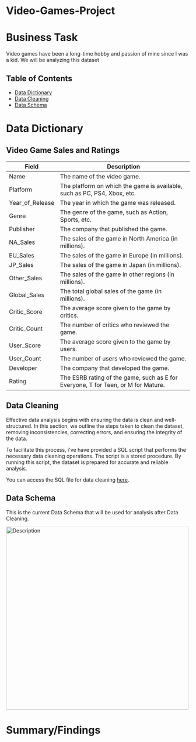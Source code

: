 # Video-Games-Project

# Business Task
Video games have been a long-time hobby and passion of mine since I was a kid. We will be analyzing this dataset 

## Table of Contents
- [Data Dictionary](#data-dictionary)
- [Data Cleaning](#data-cleaning)
- [Data Schema](#data-schema)

# Data Dictionary

## Video Game Sales and Ratings

| Field      | Description                                                                |
|-------------------|-----------------------------------------------------------------------------|
| Name              | The name of the video game.                                         |
| Platform          | The platform on which the game is available, such as PC, PS4, Xbox, etc. |
| Year_of_Release   | The year in which the game was released.                            |
| Genre             | The genre of the game, such as Action, Sports, etc.                 |
| Publisher         | The company that published the game.                                |
| NA_Sales          | The sales of the game in North America (in millions).                |
| EU_Sales          | The sales of the game in Europe (in millions).                       |
| JP_Sales          | The sales of the game in Japan (in millions).                        |
| Other_Sales       | The sales of the game in other regions (in millions).                |
| Global_Sales      | The total global sales of the game (in millions).                    |
| Critic_Score      | The average score given to the game by critics.                     |
| Critic_Count      | The number of critics who reviewed the game.                        |
| User_Score        | The average score given to the game by users.                       |
| User_Count        | The number of users who reviewed the game.                          |
| Developer         | The company that developed the game.                                |
| Rating            | The ESRB rating of the game, such as E for Everyone, T for Teen, or M for Mature. |

## Data Cleaning
Effective data analysis begins with ensuring the data is clean and well-structured. In this section, we outline the steps taken to clean the dataset, removing inconsistencies, correcting errors, and ensuring the integrity of the data.

To facilitate this process, i've have provided a SQL script that performs the necessary data cleaning operations. The script is a stored procedure. By running this script, the dataset is prepared for accurate and reliable analysis.

You can access the SQL file for data cleaning [here](https://github.com/rml-lee/MYSQL-Tableau-Video-Games-Project/blob/main/Data%20Cleaning%20-%20Stored%20Procedure.sql).

## Data Schema
This is the current Data Schema that will be used for analysis after Data Cleaning.

<img src="https://github.com/rml-lee/MYSQL-Tableau-Video-Games-Project/assets/160198611/6c841049-eb36-4b04-bdc9-df89e3f2a687" alt="Description" width="500"/>

# Summary/Findings
